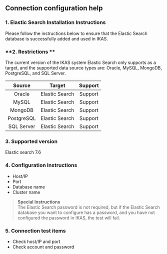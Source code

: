 ## **Connection configuration help**
### **1. Elastic Search Installation Instructions**
Please follow the instructions below to ensure that the Elastic Search database is successfully added and used in IKAS.
### **2. Restrictions **
The current version of the IKAS system Elastic Search only supports as a target, and the supported data source types are: Oracle, MySQL, MongoDB, PostgreSQL, and SQL Server.

|Source|Target|Support|
|:-----------:|:-----------:|:-----------:|
Oracle| Elastic Search | Support<br>
MySQL| Elastic Search |Support<br>
MongoDB| Elastic Search | Support<br>
PostgreSQL| Elastic Search | Support<br>
SQL Server | Elastic Search | Support<br>

### **3. Supported version**
Elastic search 7.6
### **4. Configuration Instructions**
- Host/IP
- Port
- Database name
- Cluster name
> **Special Instructions**<br>
> The Elastic Search password is not required, but if the Elastic Search database you want to configure has a password, and you have not configured the password in IKAS, the test will fail.
>

### **5. Connection test items**
- Check host/IP and port
- Check account and password